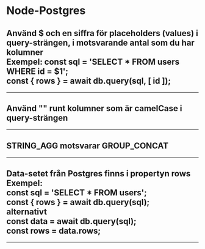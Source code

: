 # Node-Postgres

## Använd $ och en siffra för placeholders (values) i query-strängen, i motsvarande antal som du har kolumner <br> Exempel: const sql = 'SELECT * FROM users WHERE id = $1'; <br> const { rows } = await db.query(sql, [ id ]);
***
## Använd "" runt kolumner som är camelCase i query-strängen
***
## STRING_AGG motsvarar GROUP_CONCAT 
***
## Data-setet från Postgres finns i propertyn rows <br> Exempel: <br> const sql = 'SELECT * FROM users'; <br> const { rows } = await db.query(sql); <br>alternativt <br> const data = await db.query(sql); <br> const rows = data.rows;
***